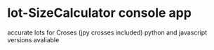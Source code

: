 # lot-SizeCalculator console app
accurate lots for Croses  (jpy crosses included)
python and javascript versions avaliable
